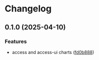 # Changelog

## 0.1.0 (2025-04-10)


### Features

* access and access-ui charts ([fd0b888](https://github.com/Telicent-io/singlenode/commit/fd0b888b7757791fb081929d2da01210a5dbc64b))
